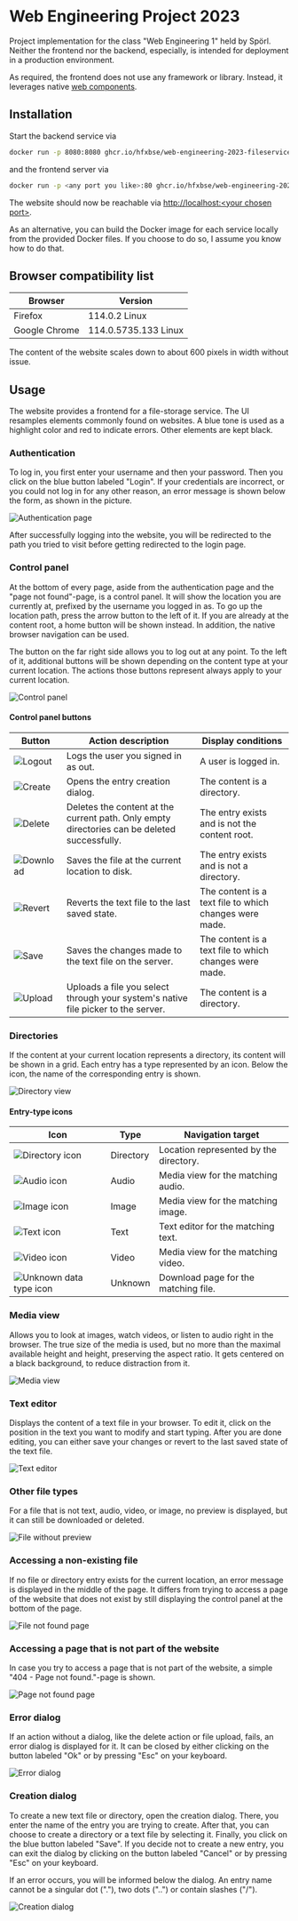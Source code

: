 # Web Engineering Project 2023

Project implementation for the class "Web Engineering 1" held by Spörl. Neither the frontend nor the backend, 
especially, is intended for deployment in a production environment.

As required, the frontend does not use any framework or library. Instead, it leverages native 
[web components](https://www.webcomponents.org/).



## Installation

Start the backend service via

```bash
docker run -p 8080:8080 ghcr.io/hfxbse/web-engineering-2023-fileservice:latest
```

and the frontend server via

```bash
docker run -p <any port you like>:80 ghcr.io/hfxbse/web-engineering-2023-fileservice:latest
```

The website should now be reachable via
[http://localhost:\<your chosen port\>](http://localhost:<your%20chosen%20port>).

As an alternative, you can build the Docker image for each service locally from the provided Docker 
files. If you choose to do so, I assume you know how to do that.



## Browser compatibility list

| Browser       | Version              |
|---------------|----------------------| 
| Firefox       | 114.0.2 Linux        | 
| Google Chrome | 114.0.5735.133 Linux |

The content of the website scales down to about 600 pixels in width without issue.

## Usage

The website provides a frontend for a file-storage service. The UI resamples elements commonly found on 
websites. A blue tone is used as a highlight color and red to indicate errors. Other elements are kept black.


### Authentication

To log in, you first enter your username and then your password. Then you click on the blue
button labeled "Login". If your credentials are incorrect, or you could not log in for any other reason, an error 
message is shown below the form, as shown in the picture.

![Authentication page](docs/authentication.png)

After successfully logging into the website, you will be redirected to the path you tried to visit before
getting redirected to the login page.


### Control panel

At the bottom of every page, aside from the authentication page and the "page not found"-page, is a control panel.
It will show the location  you are currently at, prefixed by the username you logged in as. To go up the location path,
press the arrow button to the left of it. If you are already at the content root, a home button will be shown instead. 
In addition, the native browser navigation can be used.


The button on the far right side allows you to log out at any point. To the left of it, additional buttons will be
shown depending on the content type at your current location. The actions those buttons represent always apply to your
current location.

![Control panel](docs/controlPanel.png)

#### Control panel buttons

| Button                                         | Action description                                                                           | Display conditions                                      |
|------------------------------------------------|----------------------------------------------------------------------------------------------|---------------------------------------------------------|
| ![Logout](docs/control-buttons/logout.png)     | Logs the user you signed in as out.                                                          | A user is logged in.                                    |
| ![Create](docs/control-buttons/creation.png)   | Opens the entry creation dialog.                                                             | The content is a directory.                             |
| ![Delete](docs/control-buttons/delete.png)     | Deletes the content at the current path. Only empty directories can be deleted successfully. | The entry exists and is not the content root.           |
| ![Download](docs/control-buttons/download.png) | Saves the file at the current location to disk.                                              | The entry exists and is not a directory.                |
| ![Revert](docs/control-buttons/revert.png)     | Reverts the text file to the last saved state.                                               | The content is a text file to which changes were made. |
| ![Save](docs/control-buttons/save.png)         | Saves the changes made to the text file on the server.                                       | The content is a text file to which changes were made. |
| ![Upload](docs/control-buttons/upload.png)     | Uploads a file you select through your system's native file picker to the server.             | The content is a directory.                             |


### Directories

If the content at your current location represents a directory, its content will be shown in a grid. Each entry
has a type represented by an icon. Below the icon, the name of the corresponding entry is shown.

![Directory view](docs/directoryView.png)

#### Entry-type icons

| Icon                                                        | Type      | Navigation target                      |
|-------------------------------------------------------------|-----------|----------------------------------------|
| ![Directory icon](docs/mime-type-icons/directory.png)       | Directory | Location represented by the directory. |
| ![Audio icon](docs/mime-type-icons/audio.png)               | Audio     | Media view for the matching audio.     |
| ![Image icon](docs/mime-type-icons/image.png)               | Image     | Media view for the matching image.     |
| ![Text icon](docs/mime-type-icons/text.png)                 | Text      | Text editor for the matching text.     |
| ![Video icon](docs/mime-type-icons/video.png)               | Video     | Media view for the matching video.     |
| ![Unknown data type icon](docs/mime-type-icons/unknown.png) | Unknown   | Download page for the matching file.   |


### Media view

Allows you to look at images, watch videos, or listen to audio right in the browser. The true size of the media is 
used, but no more than the maximal available height and height, preserving the aspect ratio. It gets centered on a 
black background, to reduce distraction from it.

![Media view](docs/mediaView.png)


### Text editor

Displays the content of a text file in your browser. To edit it, click on the position in the text you want to modify 
and start typing. After you are done editing, you can either save your changes or revert to the last saved state of 
the text file.

![Text editor](docs/textEditor.png)


### Other file types

For a file that is not text, audio, video, or image, no preview is displayed, but it can still be downloaded or deleted.

![File without preview](docs/fileView.png)


### Accessing a non-existing file

If no file or directory entry exists for the current location, an error message is displayed in the middle of the page.
It differs from trying to access a page of the website that does not exist by still displaying the control panel at the
bottom of the page.

![File not found page](docs/fileNotFound.png)


### Accessing a page that is not part of the website

In case you try to access a page that is not part of the website, a simple "404 - Page not found."-page is shown.

![Page not found page](docs/pageNotFound.png)


### Error dialog

If an action without a dialog, like the delete action or file upload, fails, an error dialog is displayed for it.
It can be closed by either clicking on the button labeled "Ok" or by pressing "Esc" on your keyboard.

![Error dialog](docs/errorDialog.png)


### Creation dialog

To create a new text file or directory, open the creation dialog. There, you enter the name of the entry you are trying
to create. After that, you can choose to create a directory or a text file by selecting it. Finally, you click on the 
blue button labeled "Save". If you decide not to create a new entry, you can exit the dialog by clicking on the button
labeled "Cancel" or by pressing "Esc" on your keyboard.

If an error occurs, you will be informed below the dialog. An entry name cannot be  a singular dot ("."), two dots 
("..") or contain slashes ("/").

![Creation dialog](docs/creationDialog.png)
